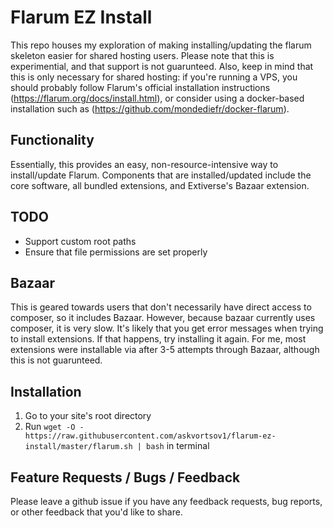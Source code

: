 # Flarum EZ Install

This repo houses my exploration of making installing/updating the flarum skeleton easier for shared hosting users. Please note that this is experimential, and that support is not guarunteed. Also, keep in mind that this is only necessary for shared hosting: if you're running a VPS, you should probably follow Flarum's official installation instructions (https://flarum.org/docs/install.html), or consider using a docker-based installation such as (https://github.com/mondediefr/docker-flarum).

## Functionality

Essentially, this provides an easy, non-resource-intensive way to install/update Flarum. Components that are installed/updated include the core software, all bundled extensions, and Extiverse's Bazaar extension.

## TODO

- Support custom root paths
- Ensure that file permissions are set properly

## Bazaar

This is geared towards users that don't necessarily have direct access to composer, so it includes Bazaar. However, because bazaar currently uses composer, it is very slow. It's likely that you get error messages when trying to install extensions. If that happens, try installing it again. For me, most extensions were installable via after 3-5 attempts through Bazaar, although this is not guarunteed.

## Installation

1. Go to your site's root directory
2. Run `wget -O - https://raw.githubusercontent.com/askvortsov1/flarum-ez-install/master/flarum.sh | bash` in terminal

## Feature Requests / Bugs / Feedback

Please leave a github issue if you have any feedback requests, bug reports, or other feedback that you'd like to share.